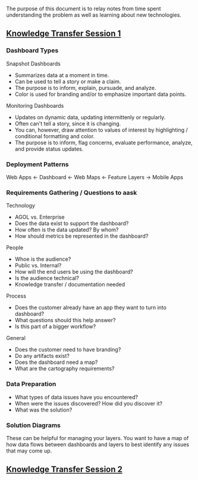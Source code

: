 The purpose of this document is to relay notes from time spent understanding the problem as well as learning about new technologies.

## [Knowledge Transfer Session 1](https://esriis-my.sharepoint.com/personal/juli7742_esri_com/_layouts/15/stream.aspx?id=%2Fpersonal%2Fjuli7742%5Fesri%5Fcom%2FDocuments%2FRecordings%2FKnowledge%20Transfer%20Session%201%2D20250114%5F090836%2DMeeting%20Recording%201%2Emp4&nav=eyJyZWZlcnJhbEluZm8iOnsicmVmZXJyYWxBcHAiOiJTdHJlYW1XZWJBcHAiLCJyZWZlcnJhbFZpZXciOiJTaGFyZURpYWxvZy1MaW5rIiwicmVmZXJyYWxBcHBQbGF0Zm9ybSI6IldlYiIsInJlZmVycmFsTW9kZSI6InZpZXcifX0&referrer=StreamWebApp%2EWeb&referrerScenario=AddressBarCopied%2Eview%2E70d45334%2Dc5ce%2D4150%2Db744%2D4abc4e9f20dc&ga=1)

### Dashboard Types
Snapshot Dashboards
* Summarizes data at a moment in time.
* Can be used to tell a story or make a claim.
* The purpose is to inform, explain, pursuade, and analyze.
* Color is used for branding and/or to emphasize important data points.

Monitoring Dashboards
* Updates on dynamic data, updating intermittenly or regularly.
* Often can't tell a story, since it is changing.
* You can, however, draw attention to values of interest by highlighting / conditional formatting and color.
* The purpose is to inform, flag concerns, evaluate performance, analyze, and provide status updates.

### Deployment Patterns

Web Apps <- Dashboard <- Web Maps <- Feature Layers -> Mobile Apps

### Requirements Gathering / Questions to aask

Technology
* AGOL vs. Enterprise
* Does the data exist to support the dashboard?
* How often is the data updated? By whom?
* How should metrics be represented in the dashboard?

People
* Whoe is the audience?
* Public vs. Internal?
* How will the end users be using the dashboard?
* Is the audience technical?
* Knowledge transfer / documentation needed

Process
* Does the customer already have an app they want to turn into dashboard?
* What questions should this help answer?
* Is this part of a bigger workflow?

General 
* Does the customer need to have branding?
* Do any artifacts exist?
* Does the dashboard need a map?
* What are the cartography requirements?

### Data Preparation

* What types of data issues have you encountered?
* When were the issues discovered? How did you discover it?
* What was the solution?

### Solution Diagrams

These can be helpful for managing your layers. You want to have a map of how data flows between dashboards and layers to best identify any issues that may come up.

## [Knowledge Transfer Session 2](https://esriis-my.sharepoint.com/personal/juli7742_esri_com/_layouts/15/stream.aspx?id=%2Fpersonal%2Fjuli7742%5Fesri%5Fcom%2FDocuments%2FRecordings%2FKnowledge%20Transfer%20Session%202%2D20250128%5F090703%2DMeeting%20Recording%201%2Emp4&nav=eyJyZWZlcnJhbEluZm8iOnsicmVmZXJyYWxBcHAiOiJTdHJlYW1XZWJBcHAiLCJyZWZlcnJhbFZpZXciOiJTaGFyZURpYWxvZy1MaW5rIiwicmVmZXJyYWxBcHBQbGF0Zm9ybSI6IldlYiIsInJlZmVycmFsTW9kZSI6InZpZXcifX0&referrer=StreamWebApp%2EWeb&referrerScenario=AddressBarCopied%2Eview%2E469344d7%2D11a9%2D4265%2D836b%2D887b06644381&ga=1)

